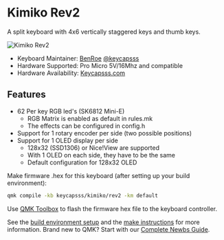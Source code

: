 # Kimiko Rev2

A split keyboard with 4x6 vertically staggered keys and thumb keys.

![Kimiko Rev2](https://i.imgur.com/TBP8Bcrh.jpg)

- Keyboard Maintainer: [BenRoe](https://github.com/BenRoe/) [@keycapsss](https://twitter.com/keycapsss)
- Hardware Supported: Pro Micro 5V/16Mhz and compatible
- Hardware Availability: [Keycapsss.com](https://keycapsss.com)

## Features

- 62 Per key RGB led's (SK6812 Mini-E)
  - RGB Matrix is enabled as default in rules.mk
  - The effects can be configured in config.h
- Support for 1 rotary encoder per side (two possible positions)
- Support for 1 OLED display per side  
  - 128x32 (SSD1306) or Nice!View are supported  
  - With 1 OLED on each side, they have to be the same  
  - Default configuration for 128x32 OLED  


Make firmware .hex for this keyboard (after setting up your build environment):

```bash
qmk compile -kb keycapsss/kimiko/rev2 -km default
```

Use [QMK Toolbox](https://github.com/qmk/qmk_toolbox) to flash the firmware hex file to the keyboard controller.

See the [build environment setup](https://docs.qmk.fm/#/getting_started_build_tools) and the [make instructions](https://docs.qmk.fm/#/getting_started_make_guide) for more information. Brand new to QMK? Start with our [Complete Newbs Guide](https://docs.qmk.fm/#/newbs).
